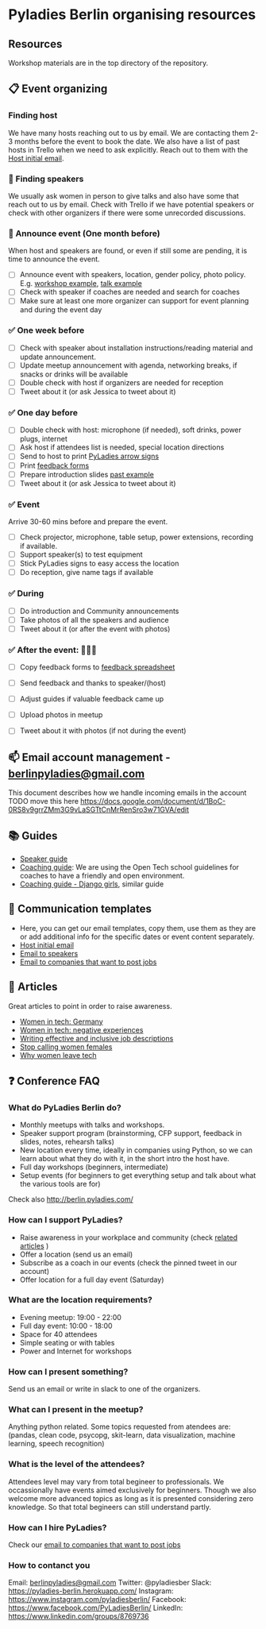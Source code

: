 # Pyladies Berlin organising resources


## Resources

Workshop materials are in the top directory of the repository.


## :clipboard: Event organizing

### Finding host
We have many hosts reaching out to us by email. We are contacting them 2-3 months before the event to book the date. We also have a list of past hosts in Trello when we need to ask explicitly. Reach out to them with the [Host initial email](host.md).

### :microphone: Finding speakers
We usually ask women in person to give talks and also have some that reach out to us by email. Check with Trello if we have potential speakers or check with other organizers if there were some unrecorded discussions.

### :mega: Announce event (One month before)
When host and speakers are found, or even if still some are pending, it is time to announce the event.

- [ ] Announce event with speakers, location, gender policy, photo policy. E.g. [workshop example](https://www.meetup.com/PyLadies-Berlin/events/258893777/), [talk example](https://www.meetup.com/PyLadies-Berlin/events/260312181/)
- [ ] Check with speaker if coaches are needed and search for coaches
- [ ] Make sure at least one more organizer can support for event planning and during the event day

### :white_check_mark: One week before

- [ ] Check with speaker about installation instructions/reading material and update announcement.
- [ ] Update meetup announcement with agenda, networking breaks, if snacks or drinks will be available
- [ ] Double check with host if organizers are needed for reception
- [ ] Tweet about it (or ask Jessica to tweet about it)

### :white_check_mark: One day before

- [ ] Double check with host: microphone (if needed), soft drinks, power plugs, internet
- [ ] Ask host if attendees list is needed, special location directions
- [ ] Send to host to print [PyLadies arrow signs](https://docs.google.com/document/d/1tqqTkM0PizhBI5ndEkZtTf3AjWs-TAXqtP37vgz3Eyc/edit#heading=h.25n50hi4kfcc)
- [ ] Print [feedback forms](https://docs.google.com/document/d/1mYdS9KvE75-OFBZ3dcgpQtw6L6qbUNkTJBX40ei-PL0/edit)
- [ ] Prepare introduction slides [past example](https://docs.google.com/presentation/d/15ou4tBs845m10InGNDslNn5cYWlH-CHxDrlFF4kesNE/edit?usp=sharing)
- [ ] Tweet about it (or ask Jessica to tweet about it)

### :white_check_mark: Event

Arrive 30-60 mins before and prepare the event.

- [ ] Check projector, microphone, table setup, power extensions, recording if available.
- [ ] Support speaker(s) to test equipment
- [ ] Stick PyLadies signs to easy access the location
- [ ] Do reception, give name tags if available

### :white_check_mark: During

- [ ] Do introduction and Community announcements
- [ ] Take photos of all the speakers and audience
- [ ] Tweet about it (or after the event with photos)

### :white_check_mark: After the event: :tada::tada::tada:

- [ ] Copy feedback forms to [feedback spreadsheet](https://docs.google.com/spreadsheets/d/1cdjYqb1VnTwEfHTYpZrAaE-NtKBDrw-sO2QJLugXrJ8/edit#gid=1586328042)
- [ ] Send feedback and thanks to speaker/(host)
- [ ] Adjust guides if valuable feedback came up
- [ ] Upload photos in meetup
- [ ] Tweet about it with photos (if not during the event)


## :mailbox: Email account management -  berlinpyladies@gmail.com
This document describes how we handle incoming emails in the account
TODO move this here
https://docs.google.com/document/d/1BoC-0RS8v9grrZMm3G9vLaSGTtCnMrRenSro3w71GVA/edit


## :books: Guides

- [Speaker guide](speakers-guide.md)
- [Coaching guide](https://opentechschool.github.io/slides/presentations/coaching/): We are using the Open Tech school guidelines for coaches to have a friendly and open environment.
- [Coaching guide - Django girls](https://coach.djangogirls.org/tips/), similar guide

 ## :memo: Communication templates

- Here, you can get our email templates, copy them, use them as they are or add additional info for the specific dates or event content separately.
- [Host initial email](host.md)
- [Email to speakers](speakers-emails.md)
- [Email to companies that want to post jobs](email-for-job-advertisers.md)   

## :newspaper: Articles

Great articles to point in order to raise awareness.
- [Women in tech: Germany](http://blog.honeypot.io/women-in-tech-germany/)
- [Women in tech: negative experiences](https://bdtechtalks.com/2019/03/21/sustaining-women-in-technology-stem/)
- [Writing effective and inclusive job descriptions](https://medium.com/@meb_57007/writing-effective-and-inclusive-job-descriptions-ace2a302f30a)
- [Stop calling women females](https://www.buzzfeed.com/tracyclayton/stop-calling-women-females?utm_term=.ba9GR6nEx4&source=post_page---------------------------#.tfJvEZzlPb)
- [Why women leave tech](https://medium.com/tech-diversity-files/if-you-think-women-in-tech-is-just-a-pipeline-problem-you-haven-t-been-paying-attention-cb7a2073b996#.2xw2y2f1s)

## ❓ Conference FAQ

### What do PyLadies Berlin do?
  * Monthly meetups with talks and workshops. 
  * Speaker support program (brainstorming, CFP support, feedback in slides, notes, rehearsh talks)
  * New location every time, ideally in companies using Python, so we can learn about what they do with it, in the short intro the host have.
  * Full day workshops (beginners, intermediate)
  * Setup events (for beginners to get everything setup and talk about what the various tools are for)
  
  Check also http://berlin.pyladies.com/

 ### How can I support PyLadies?
   * Raise awareness in your workplace and community (check [related articles](#newspaper-articles) )
   * Offer a location (send us an email)
   * Subscribe as a coach in our events (check the pinned tweet in our account)
   * Offer location for a full day event (Saturday)
   
  ### What are the location requirements?
   * Evening meetup: 19:00 - 22:00
   * Full day event: 10:00 - 18:00
   * Space for 40 attendees
   * Simple seating or with tables
   * Power and Internet for workshops
    
  ### How can I present something?
   Send us an email or write in slack to one of the organizers. 
    
  ### What can I present in the meetup?
   Anything python related. Some topics requested from atendees are: 
   (pandas, clean code, psycopg, skit-learn, data visualization, machine learning, speech recognition)
   
  ### What is the level of the attendees?
   Attendees level may vary from total begineer to professionals. We occassionally have events aimed exclusively for beginners. Though we also welcome more advanced topics as long as it is presented considering zero knowledge. So that total begineers can still understand partly.

  ### How can I hire PyLadies?
   Check our [email to companies that want to post jobs](email-for-job-advertisers.md)   

 ### How to contanct you
 Email: berlinpyladies@gmail.com
 Twitter: @pyladiesber
 Slack: https://pyladies-berlin.herokuapp.com/
 Instagram: https://www.instagram.com/pyladiesberlin/
 Facebook: https://www.facebook.com/PyLadiesBerlin/
 LinkedIn: https://www.linkedin.com/groups/8769736
